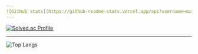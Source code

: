 ```yaml
---
![Github stats](https://github-readme-stats.vercel.app/api?username=mainfn&show_icons=true&theme=rose_pine)
---
```

[![Solved.ac Profile](http://mazassumnida.wtf/api/v2/generate_badge?boj=100tick)](https://solved.ac/100tick/)

---
![Top Langs](https://github-readme-stats.vercel.app/api/top-langs/?username=mainfn&layout=compact&theme=rose_pine)
